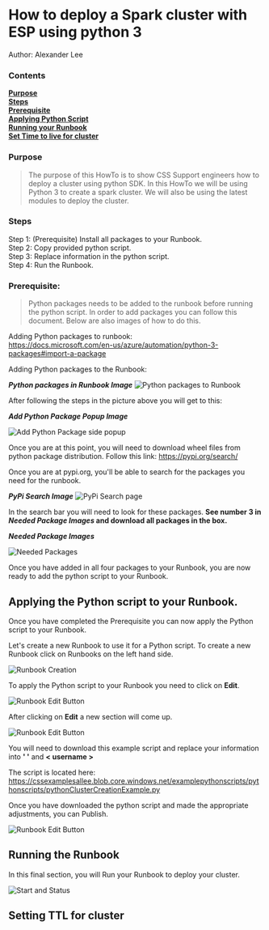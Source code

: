 # How to deploy a Spark cluster with ESP using python 3

Author: Alexander Lee

### Contents
[**Purpose**][Purpose]<br>
[**Steps**][Steps]<br>
[**Prerequisite**][Prerequisite]<br>
[**Applying Python Script**](#applying-the-python-script-to-your-runbook)<br>
[**Running your Runbook**](#running-the-runbook)<br>
[**Set Time to live for cluster**](#setting-ttl-forcluster)





### Purpose
> The purpose of this HowTo is to show CSS Support engineers how to deploy a cluster using python SDK.  In this HowTo we will be using Python 3 to create a spark cluster.  We will also be using the latest modules to deploy the cluster.

### Steps
Step 1: (Prerequisite) Install all packages to your Runbook.<br>
Step 2: Copy provided python script.<br>
Step 3: Replace information in the python script.<br>
Step 4: Run the Runbook.


### Prerequisite:
> Python packages needs to be added to the runbook before running the python script.  In order to add packages you can follow this document.  Below are also images of how to do this.

Adding Python packages to runbook:<br>
https://docs.microsoft.com/en-us/azure/automation/python-3-packages#import-a-package

Adding Python packages to the Runbook:<br>

***Python packages in Runbook Image***
![Python packages to Runbook](https://cssexamplesallee.blob.core.windows.net/markdownimages/runbookPythonPackages.png)

After following the steps in the picture above you will get to this:

***Add Python Package Popup Image***

![Add Python Package side popup](https://cssexamplesallee.blob.core.windows.net/markdownimages/sidepopupPythonPackages.png)

Once you are at this point, you will need to download wheel files from python package distribution.  Follow this link: https://pypi.org/search/

Once you are at pypi.org, you'll be able to search for the packages you need for the runbook.

***PyPi Search Image***
![PyPi Search page](https://cssexamplesallee.blob.core.windows.net/markdownimages/pypiSearchPage.png)

In the search bar you will need to look for these packages.  **See number 3 in *Needed Package Images* and download all packages in the box.**
<br>

***Needed Package Images***

![Needed Packages](https://cssexamplesallee.blob.core.windows.net/markdownimages/neededPackages.png)


Once you have added in all four packages to your Runbook, you are now ready to add the python script to your Runbook.

## Applying the Python script to your Runbook.

Once you have completed the Prerequisite you can now apply the Python script to your Runbook.

Let's create a new Runbook to use it for a Python script.  To create a new Runbook click on Runbooks on the left hand side.

![Runbook Creation](https://cssexamplesallee.blob.core.windows.net/markdownimages/RunbookCreation.png)

To apply the Python script to your Runbook you need to click on **Edit**.

![Runbook Edit Button](https://cssexamplesallee.blob.core.windows.net/markdownimages/RunbookEdit.png)

After clicking on **Edit** a new section will come up.

![Runbook Edit Button](https://cssexamplesallee.blob.core.windows.net/markdownimages/RunbookEditPage.png)

You will need to download this example script and replace your information into **' '** and **< username >**

The script is located here: https://cssexamplesallee.blob.core.windows.net/examplepythonscripts/pythonscripts/pythonClusterCreationExample.py

Once you have downloaded the python script and made the appropriate adjustments, you can Publish.

![Runbook Edit Button](https://cssexamplesallee.blob.core.windows.net/markdownimages/RunbookPublish.png)

## Running the Runbook

In this final section, you will Run your Runbook to deploy your cluster.

![Start and Status](https://cssexamplesallee.blob.core.windows.net/markdownimages/StartandStatus.png)

## Setting TTL for cluster


[Purpose]: #Purpose

[Steps]: #Steps

[Prerequisite]: #Prerequisite

[Applying the Python script to your Runbook.]: #Applying-the-Python-script-to-your-Runbook


